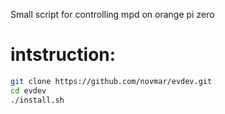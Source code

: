 Small script for controlling mpd on orange pi zero 

intstruction:
============
``` bash 
git clone https://github.com/novmar/evdev.git
cd evdev
./install.sh
```
